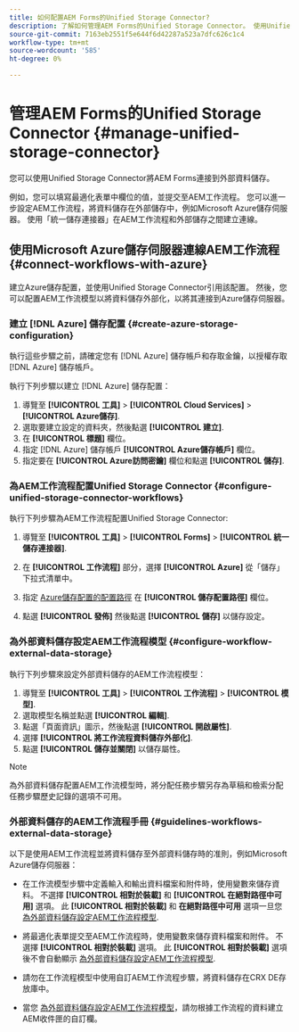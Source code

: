 ```yaml
---
title: 如何配置AEM Forms的Unified Storage Connector?
description: 了解如何管理AEM Forms的Unified Storage Connector。 使用Unified Storage Connector將AEM Forms連接到外部資料儲存。
source-git-commit: 7163eb2551f5e644f6d42287a523a7dfc626c1c4
workflow-type: tm+mt
source-wordcount: '585'
ht-degree: 0%

---
```



# 管理AEM Forms的Unified Storage Connector {#manage-unified-storage-connector}

您可以使用Unified Storage Connector將AEM Forms連接到外部資料儲存。

例如，您可以填寫最適化表單中欄位的值，並提交至AEM工作流程。 您可以進一步設定AEM工作流程，將資料儲存在外部儲存中，例如Microsoft Azure儲存伺服器。 使用「統一儲存連接器」在AEM工作流程和外部儲存之間建立連線。

## 使用Microsoft Azure儲存伺服器連線AEM工作流程 {#connect-workflows-with-azure}

建立Azure儲存配置，並使用Unified Storage Connector引用該配置。 然後，您可以配置AEM工作流模型以將資料儲存外部化，以將其連接到Azure儲存伺服器。

### 建立 [!DNL Azure] 儲存配置 {#create-azure-storage-configuration}

執行這些步驟之前，請確定您有 [!DNL Azure] 儲存帳戶和存取金鑰，以授權存取 [!DNL Azure] 儲存帳戶。

執行下列步驟以建立 [!DNL Azure] 儲存配置：

1. 導覽至 **[!UICONTROL 工具]** > **[!UICONTROL Cloud Services]** > **[!UICONTROL Azure儲存]**.
1. 選取要建立設定的資料夾，然後點選 **[!UICONTROL 建立]**.
1. 在 **[!UICONTROL 標題]** 欄位。
1. 指定 [!DNL Azure] 儲存帳戶 **[!UICONTROL Azure儲存帳戶]** 欄位。
1. 指定要在 **[!UICONTROL Azure訪問密鑰]** 欄位和點選 **[!UICONTROL 儲存]**.

### 為AEM工作流程配置Unified Storage Connector {#configure-unified-storage-connector-workflows}

執行下列步驟為AEM工作流程配置Unified Storage Connector:

1. 導覽至 **[!UICONTROL 工具]** > **[!UICONTROL Forms]** > **[!UICONTROL 統一儲存連接器]**.

1. 在 **[!UICONTROL 工作流程]** 部分，選擇 **[!UICONTROL Azure]** 從「儲存」下拉式清單中。
1. 指定 [Azure儲存配置的配置路徑](#create-azure-storage-configuration) 在 **[!UICONTROL 儲存配置路徑]** 欄位。
1. 點選 **[!UICONTROL 發佈]** 然後點選 **[!UICONTROL 儲存]** 以儲存設定。

### 為外部資料儲存設定AEM工作流程模型 {#configure-workflow-external-data-storage}

執行下列步驟來設定外部資料儲存的AEM工作流程模型：

1. 導覽至 **[!UICONTROL 工具]** > **[!UICONTROL 工作流程]** > **[!UICONTROL 模型]**.
1. 選取模型名稱並點選 **[!UICONTROL 編輯]**.
1. 點選「頁面資訊」圖示，然後點選 **[!UICONTROL 開啟屬性]**.
1. 選擇 **[!UICONTROL 將工作流程資料儲存外部化]**.
1. 點選 **[!UICONTROL 儲存並關閉]** 以儲存屬性。

>[!NOTE]
>
>為外部資料儲存配置AEM工作流模型時，將分配任務步驟另存為草稿和檢索分配任務步驟歷史記錄的選項不可用。

### 外部資料儲存的AEM工作流程手冊 {#guidelines-workflows-external-data-storage}

以下是使用AEM工作流程並將資料儲存至外部資料儲存時的准則，例如Microsoft Azure儲存伺服器：

* 在工作流模型步驟中定義輸入和輸出資料檔案和附件時，使用變數來儲存資料。 不選擇 **[!UICONTROL 相對於裝載]** 和 **[!UICONTROL 在絕對路徑中可用]** 選項。 此 **[!UICONTROL 相對於裝載]** 和 **在絕對路徑中可用** 選項一旦您 [為外部資料儲存設定AEM工作流程模型](#configure-workflow-external-data-storage).

* 將最適化表單提交至AEM工作流程時，使用變數來儲存資料檔案和附件。 不選擇 **[!UICONTROL 相對於裝載]** 選項。 此 **[!UICONTROL 相對於裝載]** 選項後不會自動顯示 [為外部資料儲存設定AEM工作流程模型](#configure-workflow-external-data-storage).

* 請勿在工作流程模型中使用自訂AEM工作流程步驟，將資料儲存在CRX DE存放庫中。

* 當您 [為外部資料儲存設定AEM工作流程模型](#configure-workflow-external-data-storage)，請勿根據工作流程的資料建立AEM收件匣的自訂欄。
